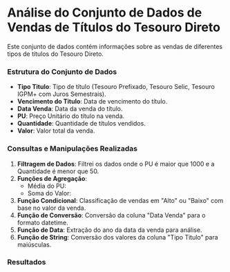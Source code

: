 # Análise do Conjunto de Dados de Vendas de Títulos do Tesouro Direto

Este conjunto de dados contém informações sobre as vendas de diferentes tipos de títulos do Tesouro Direto.

### Estrutura do Conjunto de Dados

- **Tipo Titulo**: Tipo de título (Tesouro Prefixado, Tesouro Selic, Tesouro IGPM+ com Juros Semestrais).
- **Vencimento do Titulo**: Data de vencimento do título.
- **Data Venda**: Data da venda do título.
- **PU**: Preço Unitário do título na venda.
- **Quantidade**: Quantidade de títulos vendidos.
- **Valor**: Valor total da venda.

### Consultas e Manipulações Realizadas

1. **Filtragem de Dados**: Filtrei os dados onde o PU é maior que 1000 e a Quantidade é menor que 50.
2. **Funções de Agregação**:
   - Média do PU:
   - Soma do Valor: 
3. **Função Condicional**: Classificação de vendas em "Alto" ou "Baixo" com base no valor da venda.
4. **Função de Conversão**: Conversão da coluna "Data Venda" para o formato datetime.
5. **Função de Data**: Extração do ano da data da venda para análise.
6. **Função de String**: Conversão dos valores da coluna "Tipo Titulo" para maiúsculas.

### Resultados


